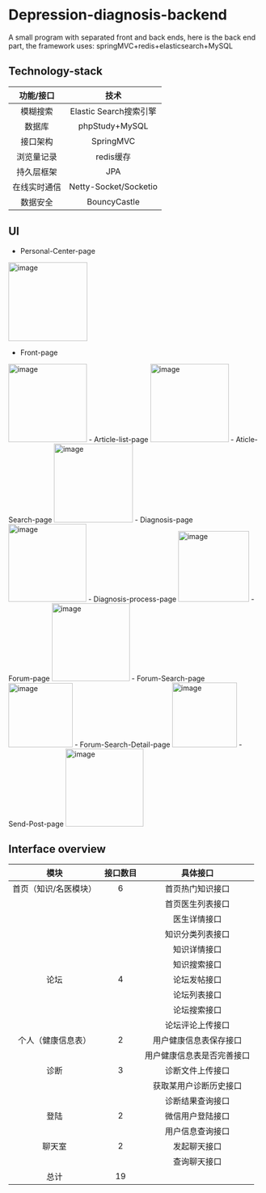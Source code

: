 # Depression-diagnosis-backend
A small program with separated front and back ends, here is the back end part, the framework uses: springMVC+redis+elasticsearch+MySQL
  
  
  ## Technology-stack
|  功能/接口   |          技术          |
| :----------: | :--------------------: |
|   模糊搜索   | Elastic Search搜索引擎 |
|    数据库    |     phpStudy+MySQL     |
|   接口架构   |       SpringMVC        |
|  浏览量记录  |       redis缓存        |
|  持久层框架  |          JPA           |
| 在线实时通信 | Netty-Socket/Socketio  |
|   数据安全   |      BouncyCastle      |

  ## UI
  - Personal-Center-page
  <img width="156" alt="image" src="https://user-images.githubusercontent.com/55613486/147069387-0fd7c552-9cc3-4e93-836c-5ff2adcf22df.png">
  
  -  Front-page
  <img width="155" alt="image" src="https://user-images.githubusercontent.com/55613486/147069563-9751a8ae-1906-4f90-bcbb-86562c0eec3a.png">
  - Article-list-page
  <img width="155" alt="image" src="https://user-images.githubusercontent.com/55613486/147069564-cb6f3a30-4a4c-4dc3-aa1f-cbbd8bf350ec.png">
  - Aticle-Search-page
  <img width="156" alt="image" src="https://user-images.githubusercontent.com/55613486/147069712-cf1b88cd-3119-42a0-82c3-51b03d79298d.png">
  - Diagnosis-page
  <img width="154" alt="image" src="https://user-images.githubusercontent.com/55613486/147069742-43f70c03-b89d-4ea0-8c9f-3837180b8c5d.png">
  - Diagnosis-process-page
  <img width="140" alt="image" src="https://user-images.githubusercontent.com/55613486/147069794-281980dc-da8e-41fd-b5be-1f809932c3ed.png">
  - Forum-page
  <img width="154" alt="image" src="https://user-images.githubusercontent.com/55613486/147069845-7cffea4a-829d-48fe-8a30-1220582dc48e.png">
  - Forum-Search-page
  <img width="127" alt="image" src="https://user-images.githubusercontent.com/55613486/147069920-57ba9d30-36bb-46b3-ae03-447abeb754e3.png">
  - Forum-Search-Detail-page
  <img width="128" alt="image" src="https://user-images.githubusercontent.com/55613486/147069958-097c56c2-2a97-483c-b985-405579359388.png">
  - Send-Post-page
  <img width="154" alt="image" src="https://user-images.githubusercontent.com/55613486/147070005-504eb860-d573-489a-9554-8a93015a9626.png">

## Interface overview
|         模块          | 接口数目 |          具体接口          |
| :-------------------: | :------: | :------------------------: |
| 首页（知识/名医模块） |    6     |      首页热门知识接口      |
|                       |          |      首页医生列表接口      |
|                       |          |        医生详情接口        |
|                       |          |      知识分类列表接口      |
|                       |          |        知识详情接口        |
|                       |          |        知识搜索接口        |
|         论坛          |    4     |        论坛发帖接口        |
|                       |          |        论坛列表接口        |
|                       |          |        论坛搜索接口        |
|                       |          |      论坛评论上传接口      |
|  个人（健康信息表）   |    2     |   用户健康信息表保存接口   |
|                       |          | 用户健康信息表是否完善接口 |
|         诊断          |    3     |      诊断文件上传接口      |
|                       |          |   获取某用户诊断历史接口   |
|                       |          |      诊断结果查询接口      |
|         登陆          |    2     |      微信用户登陆接口      |
|                       |          |      用户信息查询接口      |
|        聊天室         |    2     |        发起聊天接口        |
|                       |          |        查询聊天接口        |
|         总计          |    19    |                            |

